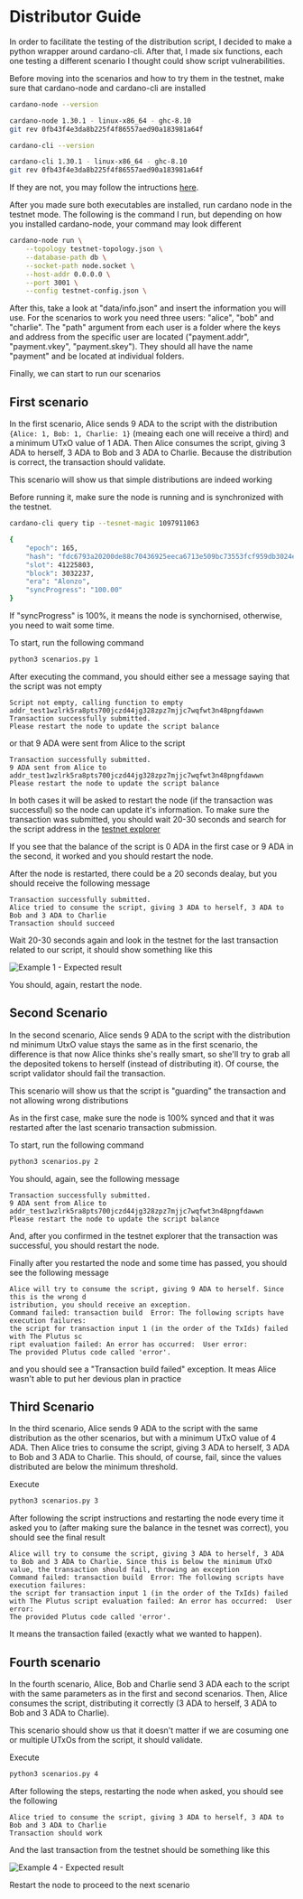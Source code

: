 # Distributor Guide

In order to facilitate the testing of the distribution script, I decided to make a
python wrapper around cardano-cli. After that, I made six functions, each one
testing a different scenario I thought could show script vulnerabilities.

Before moving into the scenarios and how to try them in the testnet, make sure that
cardano-node and cardano-cli are installed

```bash
cardano-node --version
```

```bash
cardano-node 1.30.1 - linux-x86_64 - ghc-8.10
git rev 0fb43f4e3da8b225f4f86557aed90a183981a64f
```

```bash
cardano-cli --version
```

```bash
cardano-cli 1.30.1 - linux-x86_64 - ghc-8.10
git rev 0fb43f4e3da8b225f4f86557aed90a183981a64f
```

If they are not, you may follow the intructions
[here](https://docs.cardano.org/getting-started/installing-the-cardano-node).

After you made sure both executables are installed, run cardano node in the
testnet mode. The following is the command I run, but depending on how you
installed cardano-node, your command may look different

```bash
cardano-node run \
    --topology testnet-topology.json \
    --database-path db \
    --socket-path node.socket \
    --host-addr 0.0.0.0 \
    --port 3001 \
    --config testnet-config.json \
```

After this, take a look at "data/info.json" and insert the information you will
use. For the scenarios to work you need three users: "alice", "bob" and
"charlie". The "path" argument from each user is a folder where the keys and
address from the specific user are located ("payment.addr", "payment.vkey",
"payment.skey"). They should all have the name "payment" and be located at
individual folders.

Finally, we can start to run our scenarios

## First scenario

In the first scenario, Alice sends 9 ADA to the script with the distribution
`{Alice: 1, Bob: 1, Charlie: 1}` (meaing each one will receive a third) and a
minimum UTxO value of 1 ADA. Then Alice consumes the script, giving 3 ADA to
herself, 3 ADA to Bob and 3 ADA to Charlie. Because the distribution is correct,
the transaction should validate.

This scenario will show us that simple distributions are indeed working

Before running it, make sure the node is running and is synchronized with the
testnet.

```bash
cardano-cli query tip --tesnet-magic 1097911063
```

```bash
{
    "epoch": 165,
    "hash": "fdc6793a20200de88c70436925eeca6713e509bc73553fcf959db3024e666231",
    "slot": 41225803,
    "block": 3032237,
    "era": "Alonzo",
    "syncProgress": "100.00"
}
```

If "syncProgress" is 100%, it means the node is synchornised, otherwise, you
need to wait some time.

To start, run the following command

```bash
python3 scenarios.py 1
```

After executing the command, you should either see a message saying that the
script was not empty

```
Script not empty, calling function to empty addr_test1wzlrk5ra8pts700jczd44jg328zpz7mjjc7wqfwt3n48pngfdawwn
Transaction successfully submitted.
Please restart the node to update the script balance
```

or that 9 ADA were sent from Alice to the script

```
Transaction successfully submitted.
9 ADA sent from Alice to addr_test1wzlrk5ra8pts700jczd44jg328zpz7mjjc7wqfwt3n48pngfdawwn
Please restart the node to update the script balance
```

In both cases it will be asked to restart the node (if the transaction was
successful) so the node can update it's information. To make sure the
transaction was submitted, you should wait 20-30 seconds and search for the
script address in the [testnet explorer](https://explorer.cardano-testnet.iohkdev.io)

If you see that the balance of the script is 0 ADA in the first case or 9 ADA in
the second, it worked and you should restart the node.

After the node is restarted, there could be a 20 seconds dealay, but you should
receive the following message

```
Transaction successfully submitted.
Alice tried to consume the script, giving 3 ADA to herself, 3 ADA to Bob and 3 ADA to Charlie
Transaction should succeed
```

Wait 20-30 seconds again and look in the testnet for the last transaction related
to our script, it should show something like this

![Example 1 - Expected result](./images/example-1.png)

You should, again, restart the node.

## Second Scenario

In the second scenario, Alice sends 9 ADA to the script with the distribution
nd minimum UtxO value stays the same as in the first scenario, the difference is
that now Alice thinks she's really smart, so she'll try to grab all the
deposited tokens to herself (instead of distributing it). Of course, the script
validator should fail the transaction.

This scenario will show us that the script is "guarding" the transaction and not
allowing wrong distributions

As in the first case, make sure the node is 100% synced and that it was
restarted after the last scenario transaction submission.

To start, run the following command

```bash
python3 scenarios.py 2
```

You should, again, see the following message

```
Transaction successfully submitted.
9 ADA sent from Alice to addr_test1wzlrk5ra8pts700jczd44jg328zpz7mjjc7wqfwt3n48pngfdawwn
Please restart the node to update the script balance
```

And, after you confirmed in the testnet explorer that the transaction was
successful, you should restart the node.

Finally after you restarted the node and some time has passed, you should see
the following message

```
Alice will try to consume the script, giving 9 ADA to herself. Since this is the wrong d
istribution, you should receive an exception.
Command failed: transaction build  Error: The following scripts have execution failures:
the script for transaction input 1 (in the order of the TxIds) failed with The Plutus sc
ript evaluation failed: An error has occurred:  User error:
The provided Plutus code called 'error'.
```

and you should see a "Transaction build failed" exception. It meas Alice wasn't
able to put her devious plan in practice

## Third Scenario

In the third scenario, Alice sends 9 ADA to the script with the same distribution
as the other scenarios, but with a minimum UTxO value of 4 ADA. Then Alice
tries to consume the script, giving 3 ADA to herself, 3 ADA to Bob and 3 ADA to
Charlie. This should, of course, fail, since the values distributed are below
the minimum threshold.

Execute

```bash
python3 scenarios.py 3
```

After following the script instructions and restarting the node every time it
asked you to (after making sure the balance in the tesnet was correct), you
should see the final result

```
Alice will try to consume the script, giving 3 ADA to herself, 3 ADA to Bob and 3 ADA to Charlie. Since this is below the minimum UTxO value, the transaction should fail, throwing an exception
Command failed: transaction build  Error: The following scripts have execution failures:
the script for transaction input 1 (in the order of the TxIds) failed with The Plutus script evaluation failed: An error has occurred:  User error:
The provided Plutus code called 'error'.
```

It means the transaction failed (exactly what we wanted to happen).

## Fourth scenario

In the fourth scenario, Alice, Bob and Charlie send 3 ADA each to the script
with the same parameters as in the first and second scenarios. Then, Alice
consumes the script, distributing it correctly (3 ADA to herself, 3 ADA to Bob
and 3 ADA to Charlie).

This scenario should show us that it doesn't matter if we are cosuming one or
multiple UTxOs from the script, it should validate.

Execute

```bash
python3 scenarios.py 4
```

After following the steps, restarting the node when asked, you should see the
following

```
Alice tried to consume the script, giving 3 ADA to herself, 3 ADA to Bob and 3 ADA to Charlie
Transaction should work
```

And the last transaction from the testnet should be something like this

![Example 4 - Expected result](./images/example-4.png)

Restart the node to proceed to the next scenario